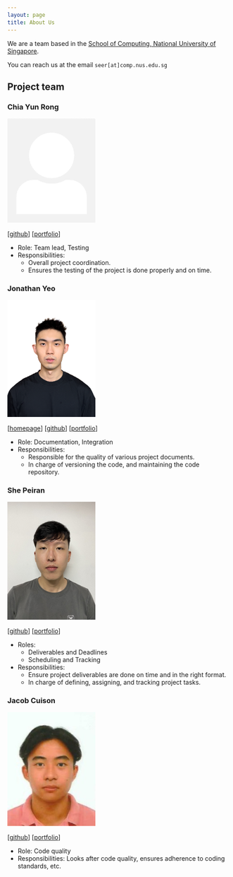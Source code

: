 ```yaml
---
layout: page
title: About Us
---
```


We are a team based in the [School of Computing, National University of Singapore](http://www.comp.nus.edu.sg).

You can reach us at the email `seer[at]comp.nus.edu.sg`

## Project team

### Chia Yun Rong

<img src="images/chiayunrong.png" width="200px">

[[github](https://github.com/chiayunrong)]
[[portfolio](team/chiayunrong.md)]

* Role: Team lead, Testing
* Responsibilities:
    * Overall project coordination.
    * Ensures the testing of the project is done properly and on time.

### Jonathan Yeo

<img src="images/jonyeokj.png" width="200px">

[[homepage](https://github.com/jonyeokj)]
[[github](https://github.com/jonyeokj)]
[[portfolio](team/jonyeokj.md)]

* Role: Documentation, Integration
* Responsibilities:
    - Responsible for the quality of various project documents.
    - In charge of versioning the code, and maintaining the code repository.

### She Peiran

<img src="images/s-peiran.png" width="200px">

[[github](http://github.com/s-peiran)] [[portfolio](team/s-peiran.md)]

* Roles:
    * Deliverables and Deadlines
    * Scheduling and Tracking
* Responsibilities:
    * Ensure project deliverables are done on time and in the right format.
    * In charge of defining, assigning, and tracking project tasks.

### Jacob Cuison

<img src="images/jacobcuison.png" width="200px">

[[github](http://github.com/jacobcuison)]
[[portfolio](team/jacobcuison.md)]

* Role: Code quality
* Responsibilities: Looks after code quality, ensures adherence to coding standards, etc.
